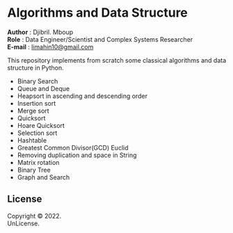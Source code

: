 # Algorithms and Data Structure

**Author** : Djibril. Mboup  
**Role** : Data Engineer/Scientist and Complex Systems Researcher  
**E-mail** : limahin10@gmail.com  

This repository implements from scratch some classical algorithms and data structure in Python.

- Binary Search 
- Queue and Deque
- Heapsort in ascending and descending order
- Insertion sort
- Merge sort
- Quicksort
- Hoare Quicksort
- Selection sort
- Hashtable
- Greatest Common Divisor(GCD) Euclid
- Removing duplication and space in String
- Matrix rotation
- Binary Tree
- Graph and Search

## License  
Copyright © 2022.  
UnLicense.

